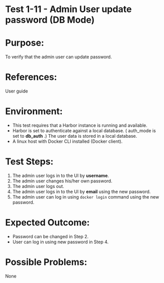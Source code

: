 Test 1-11 - Admin User update password (DB Mode)
=======

# Purpose:

To verify that the admin user can update password.

# References:
User guide

# Environment:
* This test requires that a Harbor instance is running and available.
* Harbor is set to authenticate against a local database. ( auth_mode is set to **db_auth** .) The user data is stored in a local database.
* A linux host with Docker CLI installed (Docker client).

# Test Steps:

1. The admin user logs in to the UI by **username**.
2. The admin user changes his/her own password.
3. The admin user logs out.
4. The admin user logs in to the UI by **email** using the new password.
5. The admin user can log in using `docker login` command using the new password.

# Expected Outcome:
* Password can be changed in Step 2.
* User can log in using new password in Step 4.

# Possible Problems:
None